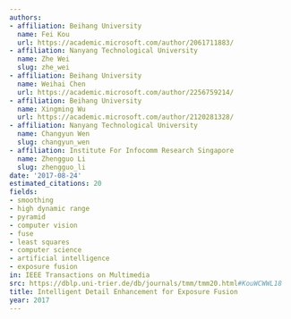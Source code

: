 ```yaml
---
authors:
- affiliation: Beihang University
  name: Fei Kou
  url: https://academic.microsoft.com/author/2061711883/
- affiliation: Nanyang Technological University
  name: Zhe Wei
  slug: zhe_wei
- affiliation: Beihang University
  name: Weihai Chen
  url: https://academic.microsoft.com/author/2256759214/
- affiliation: Beihang University
  name: Xingming Wu
  url: https://academic.microsoft.com/author/2120281328/
- affiliation: Nanyang Technological University
  name: Changyun Wen
  slug: changyun_wen
- affiliation: Institute For Infocomm Research Singapore
  name: Zhengguo Li
  slug: zhengguo_li
date: '2017-08-24'
estimated_citations: 20
fields:
- smoothing
- high dynamic range
- pyramid
- computer vision
- fuse
- least squares
- computer science
- artificial intelligence
- exposure fusion
in: IEEE Transactions on Multimedia
src: https://dblp.uni-trier.de/db/journals/tmm/tmm20.html#KouWCWWL18
title: Intelligent Detail Enhancement for Exposure Fusion
year: 2017
---
```

